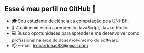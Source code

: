 ## Esse é meu perfil no GitHub 👋

- 🎓 Sou estudante de ciência da computação pela UNI-BH.
- 🌱 Atualmente estou aprendendo JavaScript, Java e Kotlin.
- 💻 Busco oportunidades para aprender e me desenvolver como profissional na área de desenvolvimento de software.
- 📫  E-mail: leonardohas83@gmail.com
